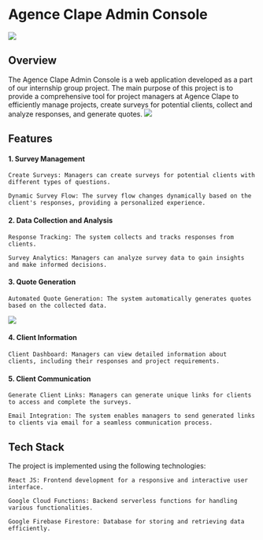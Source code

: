 # Agence Clape Admin Console

<img src="../../SCREENSHOT/Screenshot 2024-01-30 at 10.47.24.png"/>


## Overview

The Agence Clape Admin Console is a web application developed as a part of our internship group project. The main purpose of this project is to provide a comprehensive tool for project managers at Agence Clape to efficiently manage projects, create surveys for potential clients, collect and analyze responses, and generate quotes.
<img src="../../SCREENSHOT/Screenshot 2024-01-30 at 10.47.59.png"/>
## Features
#### 1. Survey Management

    Create Surveys: Managers can create surveys for potential clients with different types of questions.

    Dynamic Survey Flow: The survey flow changes dynamically based on the client's responses, providing a personalized experience.

#### 2. Data Collection and Analysis

    Response Tracking: The system collects and tracks responses from clients.

    Survey Analytics: Managers can analyze survey data to gain insights and make informed decisions.

#### 3. Quote Generation

    Automated Quote Generation: The system automatically generates quotes based on the collected data.

<img src="../../SCREENSHOT/Screenshot 2024-01-30 at 10.48.30.png"/>


#### 4. Client Information

    Client Dashboard: Managers can view detailed information about clients, including their responses and project requirements.


#### 5. Client Communication

    Generate Client Links: Managers can generate unique links for clients to access and complete the surveys.

    Email Integration: The system enables managers to send generated links to clients via email for a seamless communication process.

## Tech Stack

The project is implemented using the following technologies:

    React JS: Frontend development for a responsive and interactive user interface.

    Google Cloud Functions: Backend serverless functions for handling various functionalities.

    Google Firebase Firestore: Database for storing and retrieving data efficiently.
